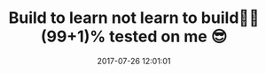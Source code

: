 ---
title:  "Build to learn not learn to build👷🏻 (99+1)% tested on me 😎"
date:   2017-07-26 12:01:01
category: medium
future: true
baseurl: 'https://medium.com/@squiroid/build-to-learn-not-learn-to-build-99-1-tested-on-me-96e1557df5ce'
---